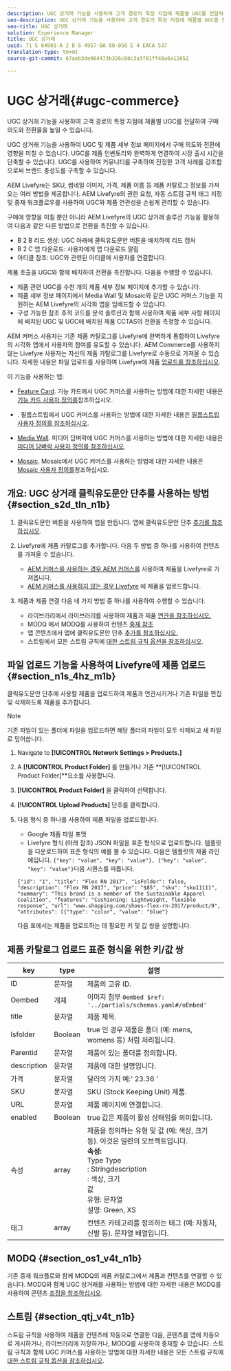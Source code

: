 ```yaml
---
description: UGC 상거래 기능을 사용하여 고객 경로의 특정 지점에 제품별 UGC를 전달하여 구매 의도와 전환율을 높일 수 있습니다.
seo-description: UGC 상거래 기능을 사용하여 고객 경로의 특정 지점에 제품별 UGC를 전달하여 구매 의도와 전환율을 높일 수 있습니다.
seo-title: UGC 상거래
solution: Experience Manager
title: UGC 상거래
uuid: 71 E 64901-A 2 B 6-4957-BA 88-058 E 4 EACA 537
translation-type: tm+mt
source-git-commit: 67aeb3de964473b326c88c3a3f81ff48a6a12652

---
```



# UGC 상거래{#ugc-commerce}

UGC 상거래 기능을 사용하여 고객 경로의 특정 지점에 제품별 UGC를 전달하여 구매 의도와 전환율을 높일 수 있습니다.

UGC 상거래 기능을 사용하여 UGC 및 제품 세부 정보 페이지에서 구매 의도와 전환에 영향을 미칠 수 있습니다. UGC를 제품 인벤토리와 완벽하게 연결하여 시장 출시 시간을 단축할 수 있습니다. UGC를 사용하여 커뮤니티를 구축하여 진정한 고객 사례를 강조함으로써 브랜드 충성도를 구축할 수 있습니다.

AEM Livefyre는 SKU, 썸네일 이미지, 가격, 제품 이름 등 제품 카탈로그 정보를 가져오는 여러 방법을 제공합니다. AEM Livefyre의 권한 요청, 자동 스트림 규칙 태그 지정 및 중재 워크플로우를 사용하여 UGC와 제품 연관성을 손쉽게 관리할 수 있습니다.

구매에 영향을 미칠 뿐만 아니라 AEM Livefyre의 UGC 상거래 솔루션 기능을 활용하여 다음과 같은 다른 방법으로 전환을 촉진할 수 있습니다.

* B 2 B 리드 생성: UGC 아래에 클릭유도문안 버튼을 배치하여 리드 캡처
* B 2 C 앱 다운로드: 사용자에게 앱 다운로드 알림
* 아티클 참조: UGC와 관련된 아티클에 사용자를 연결합니다.

제품 호출을 UGC와 함께 배치하여 전환을 촉진합니다. 다음을 수행할 수 있습니다.

* 제품 관련 UGC를 수천 개의 제품 세부 정보 페이지에 추가할 수 있습니다.
* 제품 세부 정보 페이지에서 Media Wall 및 Mosaic와 같은 UGC 커머스 기능을 지원하는 AEM Livefyre의 시각화 앱을 임베드할 수 있습니다.
* 구성 가능한 참조 추적 코드를 분석 솔루션과 함께 사용하여 제품 세부 사항 페이지에 배치된 UGC 및 UGC에 배치된 제품 CCTAS의 전환을 측정할 수 있습니다.

AEM 커머스 사용자는 기존 제품 카탈로그를 Livefyre에 완벽하게 통합하여 Livefyre의 시각화 앱에서 사용자의 참여를 유도할 수 있습니다. AEM Commerce를 사용하지 않는 Livefyre 사용자는 자신의 제품 카탈로그를 Livefyre로 수동으로 가져올 수 있습니다. 자세한 내용은 파일 업로드를 사용하여 Livefyre에 제품 [업로드를 참조하십시오](/help/using/c-features-livefyre/c-ugc-commerce.md).

이 기능을 사용하는 앱:

* [Feature Card](../c-about-apps/c-feature-card-app/c-feature-card-app.md#c_feature_card_app). 기능 카드에서 UGC 커머스를 사용하는 방법에 대한 자세한 내용은 [기능 카드 사용자 정의를](../c-about-apps/c-feature-card-app/c-feature-card-app.md#section_uds_gzm_5y)참조하십시오.

* [](../c-about-apps/c-filmstrip-app/c-filmstrip-app.md#concept_jpc_n2j_jbb). 필름스트립에서 UGC 커머스를 사용하는 방법에 대한 자세한 내용은 [필름스트립 사용자 정의를 참조하십시오](../c-about-apps/c-filmstrip-app/c-filmstrip-customizations.md#c_filmstrip_customizations).

* [Media Wall](../c-about-apps/c-media-wall-app/c-media-wall-app.md#c_media_wall_app). 미디어 담벼락에 UGC 커머스를 사용하는 방법에 대한 자세한 내용은 [미디어 담벼락 사용자 정의를 참조하십시오](../c-about-apps/c-media-wall-app/r-media-wall-customizations.md#r_media_wall_customizations).

* [Mosaic](../c-about-apps/c-mosaic-app/c-mosaic-app.md#c_mosaic_app). Mosaic에서 UGC 커머스를 사용하는 방법에 대한 자세한 내용은 [Mosaic 사용자 정의를](../c-about-apps/c-mosaic-app/c-mosaic-customizations.md#c_mosaic_customizations)참조하십시오.

## 개요: UGC 상거래 클릭유도문안 단추를 사용하는 방법 {#section_s2d_tln_n1b}

1. 클릭유도문안 버튼을 사용하여 앱을 만듭니다. 앱에 클릭유도문안 단추 [추가를 참조하십시오](/help/using/c-features-livefyre/c-call-to-action-button.md#task_36190DD1C8204C7793CB7EEA379C2155).
1. Livefyre에 제품 카탈로그를 추가합니다. 다음 두 방법 중 하나를 사용하여 컨텐츠를 가져올 수 있습니다.

   * [AEM 커머스를 사용하는 경우 AEM 커머스를](https://helpx.adobe.com/experience-manager/6-4/sites/administering/using/livefyre.html) 사용하여 제품을 Livefyre로 가져옵니다.
   * [AEM 커머스를 사용하지 않는 경우 Livefyre](/help/using/c-features-livefyre/c-ugc-commerce.md) 에 제품을 업로드합니다.

1. 제품과 제품 연결 다음 네 가지 방법 중 하나를 사용하여 수행할 수 있습니다.

   * 라이브러리에서 라이브러리를 사용하여 제품과 제품 [연관을 참조하십시오.](../c-library/t-associate-products-with-content-using-the-library.md#t_associate_products_with_content_using_the_library)
   * MODQ 에서 MODQ를 사용하여 컨텐츠 [중재 참조](/help/using/c-features-livefyre/c-about-moderation/c-modq.md)
   * 앱 콘텐츠에서 앱에 클릭유도문안 단추 [추가를 참조하십시오.](/help/using/c-features-livefyre/c-call-to-action-button.md)
   * 스트림에서 모든 스트림 규칙에 [대한 스트림 규칙 옵션을 참조하십시오](../c-streams/c-stream-rule-options-for-all-stream-rules.md#c_stream_rule_options_for_all_stream_rules).

## 파일 업로드 기능을 사용하여 Livefyre에 제품 업로드 {#section_n1s_4hz_m1b}

클릭유도문안 단추에 사용할 제품을 업로드하여 제품과 연관시키거나 기존 파일을 편집 및 삭제하도록 제품을 추가합니다.

>[!NOTE]
>
>기존 파일이 있는 폴더에 파일을 업로드하면 해당 폴더의 파일이 모두 삭제되고 새 파일로 덮어씁니다.

1. Navigate to **[!UICONTROL Network Settings > Products.]**
1. A **[!UICONTROL Product Folder]** 를 만들거나 기존 **[!UICONTROL Product Folder]**요소를 사용합니다.

1. **[!UICONTROL Product Folder]** 을 클릭하여 선택합니다.
1. **[!UICONTROL Upload Products]** 단추를 클릭합니다.
1. 다음 형식 중 하나를 사용하여 제품 파일을 업로드합니다.

   * Google 제품 파일 포맷
   * Livefyre 형식 (아래 참조)
   JSON 파일을 표준 형식으로 업로드합니다. 템플릿을 다운로드하여 표준 형식의 예를 볼 수 있습니다. 다음은 템플릿의 제품 라인 예입니다. `{"key": "value", "key": "value"}, {"key": "value", "key": "value"}`다음 시퀀스를 따릅니다.

   ```
   {"id": "1", "title": "Flex RN 2017", "isFolder": false, "description": "Flex RN 2017", "price": "$85", "sku": "sku11111", "summary": "This brand is a member of the Sustainable Apparel Coalition", "features": "Cushioning: Lightweight, flexible response", "url": "www.shopping.com/shoes-flex-rn-2017/product/9", "attributes": [{"type": "color", "value": "blue"}
   ```

   다음 표에서는 제품을 업로드하는 데 필요한 키 및 값 쌍을 설명합니다.

## 제품 카탈로그 업로드 표준 형식을 위한 키/값 쌍

| key | type | 설명 |
|--- |--- |--- |
| ID | 문자열 | 제품의 고유 ID. |
| Oembed | 개체 | 이미지 첨부 `0embed $ref: '../partials/schemas.yaml#/oEmbed'` |
| title | 문자열 | 제품 제목. |
| Isfolder | Boolean | true 인 경우 제품은 폴더 (예: mens, womens 등) 처럼 처리됩니다. |
| Parentid | 문자열 | 제품이 있는 폴더를 정의합니다. |
| description | 문자열 | 제품에 대한 설명입니다. |
| 가격 | 문자열 | 달러의 가치 예:' 23.36 ' |
| SKU | 문자열 | SKU (Stock Keeping Unit) 제품. |
| URL | 문자열 | 제품 페이지에 연결합니다. |
| enabled | Boolean | true 값은 제품이 활성 상태임을 의미합니다. |
| 속성 | array | 제품을 정의하는 유형 및 값 (예: 색상, 크기 등). 이것은 일련의 오브젝트입니다.</br>**속성:**</br>Type Type </br>: Stringdescription</br>: 색상, 크기 </br>값 </br>유형: 문자열 </br>설명: Green, XS |
| 태그 | array | 컨텐츠 카테고리를 정의하는 태그 (예: 자동차, 신발 등). 문자열 배열입니다. |

## MODQ {#section_os1_v4t_n1b}

기존 중재 워크플로와 함께 MODQ의 제품 카탈로그에서 제품과 컨텐츠를 연결할 수 있습니다. MODQ와 함께 UGC 상거래를 사용하는 방법에 대한 자세한 내용은 MODQ를 사용하여 콘텐츠 [조정을 참조하십시오](/help/using/c-features-livefyre/c-about-moderation/c-moderate-content-using-app-content.md).

## 스트림 {#section_qtj_v4t_n1b}

스트림 규칙을 사용하여 제품을 컨텐츠에 자동으로 연결한 다음, 콘텐츠를 앱에 자동으로 게시하거나, 라이브러리에 저장하거나, MODQ를 사용하여 중재할 수 있습니다. 스트림 규칙과 함께 UGC 커머스를 사용하는 방법에 대한 자세한 내용은 모든 스트림 규칙에 [대한 스트림 규칙 옵션을 참조하십시오](../c-streams/c-stream-rule-options-for-all-stream-rules.md#c_stream_rule_options_for_all_stream_rules).
